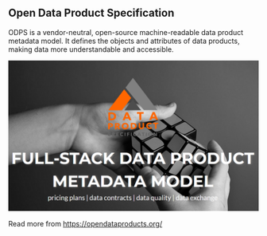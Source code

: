 ## Open Data Product Specification

ODPS is a vendor-neutral, open-source machine-readable data product metadata model. It defines the objects and attributes of data products, making data more understandable and accessible.


![Open Data Product Specification](./odps-github.png)

Read more from https://opendataproducts.org/
